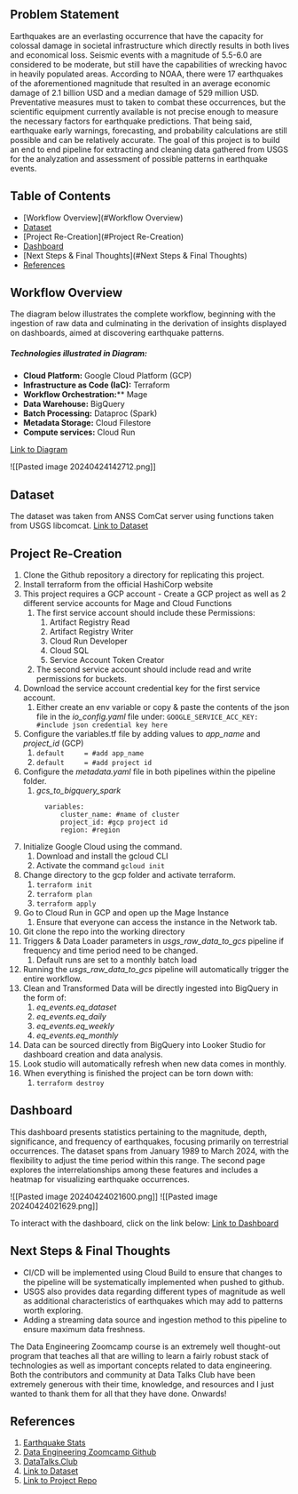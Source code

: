 ## Problem Statement

Earthquakes are an everlasting occurrence that have the capacity for colossal damage in societal infrastructure which directly results in both lives and economical loss. Seismic events with a magnitude of 5.5-6.0 are considered to be moderate, but still have the capabilities of wrecking havoc in heavily populated areas. According to NOAA, there were 17 earthquakes of the aforementioned magnitude that resulted in an average economic damage of 2.1 billion USD and a median damage of 529 million USD. Preventative measures must to taken to combat these occurrences, but the scientific equipment currently available is not precise enough to measure the necessary factors for earthquake predictions. That being said, earthquake early warnings, forecasting, and probability calculations are still possible and can be relatively accurate. The goal of this project is to build an end to end pipeline for extracting and cleaning data gathered from USGS for the analyzation and assessment of possible patterns in earthquake events.

## Table of Contents

- [Workflow Overview](#Workflow Overview)
- [Dataset](#Dataset)
- [Project Re-Creation](#Project Re-Creation)
- [Dashboard](#Dashboard)
- [Next Steps & Final Thoughts](#Next Steps & Final Thoughts)
- [References](#References)
## Workflow Overview

The diagram below illustrates the complete workflow, beginning with the ingestion of raw data and culminating in the derivation of insights displayed on dashboards, aimed at discovering earthquake patterns.
##### Technologies illustrated in Diagram:

- **Cloud Platform:** Google Cloud Platform (GCP)
- **Infrastructure as Code (IaC):** Terraform
- **Workflow Orchestration:**** Mage
- **Data Warehouse:** BigQuery
- **Batch Processing:** Dataproc (Spark)
- **Metadata Storage:** Cloud Filestore
- **Compute services:** Cloud Run 

[Link to Diagram](https://googlecloudcheatsheet.withgoogle.com/architecture?link=ujDpHYjxeUBrVfdwUzWHRihFDPRHBMuEWmaNvhHLITWJcJKzJsRPeJbpTqWPUlWA)

![[Pasted image 20240424142712.png]]
## Dataset

The dataset was taken from ANSS ComCat server using functions taken from USGS libcomcat. 
[Link to Dataset](https://code.usgs.gov/ghsc/esi/libcomcat-python)
## Project Re-Creation

1. Clone the Github repository a directory for replicating this project.
2. Install terraform from the official HashiCorp website
3. This project requires a GCP account - Create a GCP project as well as 2 different service accounts for Mage and Cloud Functions
	1. The first service account should include these Permissions:
		1. Artifact Registry Read
		2. Artifact Registry Writer
		3. Cloud Run Developer
		4. Cloud SQL
		5. Service Account Token Creator 
	2. The second service account should include read and write permissions for buckets.
5. Download the service account credential key for the first service account. 
	1. Either create an env variable or copy & paste the contents of the json file in the *io_config.yaml* file under: 
	  ```GOOGLE_SERVICE_ACC_KEY: #include json credential key here```
6. Configure the variables.tf file by adding values to *app_name* and *project_id* (GCP)
	1. ```default     = #add app_name```
	2. ```default     = #add project id```
7. Configure the *metadata.yaml* file in both pipelines within the pipeline folder.
	1. *gcs_to_bigquery_spark*
		```
	      variables:
			  cluster_name: #name of cluster
			  project_id: #gcp project id
			  region: #region
		```
1. Initialize Google Cloud using the command.
	1. Download and install the gcloud CLI
	2. Activate the command ```gcloud init```
2. Change directory to the gcp folder and activate terraform.
	1. ```terraform init```
	2. ```terraform plan```
	3. ```terraform apply```
3. Go to Cloud Run in GCP and open up the Mage Instance
	1. Ensure that everyone can access the instance in the Network tab.
4. Git clone the repo into the working directory
5. Triggers & Data Loader parameters in *usgs_raw_data_to_gcs* pipeline if frequency and time period need to be changed.
	1. Default runs are set to a monthly batch load
6. Running the *usgs_raw_data_to_gcs* pipeline will automatically trigger the entire workflow.
7. Clean and Transformed Data will be directly ingested into BigQuery in the form of:
	1. *eq_events.eq_dataset*
	2. *eq_events.eq_daily*
	3. *eq_events.eq_weekly*
	4. *eq_events.eq_monthly*
8. Data can be sourced directly from BigQuery into Looker Studio for dashboard creation and data analysis. 
9. Look studio will automatically refresh when new data comes in monthly. 
10. When everything is finished the project can be torn down with:
	1.  ```terraform destroy```
## Dashboard

This dashboard presents statistics pertaining to the magnitude, depth, significance, and frequency of earthquakes, focusing primarily on terrestrial occurrences. The dataset spans from January 1989 to March 2024, with the flexibility to adjust the time period within this range. The second page explores the interrelationships among these features and includes a heatmap for visualizing earthquake occurrences.

![[Pasted image 20240424021600.png]]
![[Pasted image 20240424021629.png]]

To interact with the dashboard, click on the link below:
[Link to Dashboard](https://lookerstudio.google.com/s/hCM172ps3Mw)
## Next Steps & Final Thoughts

- CI/CD will be implemented using Cloud Build to ensure that changes to the pipeline will be systematically implemented when pushed to github.
- USGS also provides data regarding different types of magnitude as well as additional characteristics of earthquakes which may add to patterns worth exploring.
- Adding a streaming data source and ingestion method to this pipeline to ensure maximum data freshness. 

The Data Engineering Zoomcamp course is an extremely well thought-out program that teaches all that are willing to learn a fairly robust stack of technologies as well as important concepts related to data engineering. Both the contributors and community at Data Talks Club have been extremely generous with their time, knowledge, and resources and I just wanted to thank them for all that they have done. Onwards!

## References

1. [Earthquake Stats](https://www.kansascityfed.org/oklahomacity/oklahoma-economist/2016q1-economic-damage-large-earthquakes/#:~:text=The%20average%20economic%20damage%20was,fell%20into%20three%20general%20groupings)
2. [Data Engineering Zoomcamp Github](https://github.com/DataTalksClub/data-engineering-zoomcamp)
3. [DataTalks.Club](https://datatalks.club/)
4. [Link to Dataset](https://code.usgs.gov/ghsc/esi/libcomcat-python)
5. [Link to Project Repo](https://github.com/hguber/de-eq-asmnt-2024)

